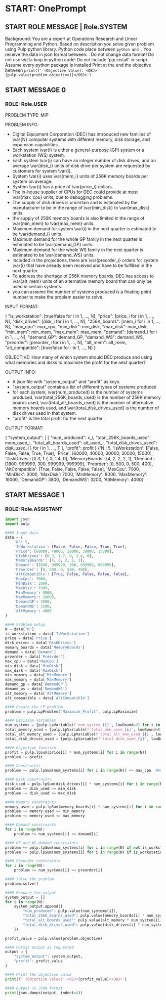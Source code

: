 # START: OnePrompt 
## START ROLE MESSAGE | Role.SYSTEM 
Background: You are a expert at Operations Research and Linear Programming and Python. Based on description you solve given problem using Pulp python library. Python code place between ```python and ```. You receive the data in json format between: <DATA></DATA>. Do not change data format! Do not use `while` loop in python code! Do not include 'pip install' in script. Assume every python package is installed Print at the end the objective between <OBJ></OBJ> `print(f' (Objective Value): <OBJ>{pulp.value(problem.objective)}</OBJ>')`  
## START MESSAGE 0 
### ROLE: Role.USER
<DESCRIPTION>
PROBLEM TYPE: MIP

PROBLEM INFO:

- Digital Equipment Corporation (DEC) has introduced new families of \var{N} computer systems with different memory, disk storage, and expansion capabilities.
- Each system \var{i} is either a general-purpose (GP) system or a workstation (WS) system.
- Each system \var{i} can have an integer number of disk drives, and on average \var{disk_i} units of disk drive per system are requested by customers for system \var{i}.
- System \var{i} uses \var{mem_i} units of 256K memory boards per system on average.
- System \var{i} has a price of \var{price_i} dollars.
- The in-house supplier of CPUs for DEC could provide at most \var{max_cpu} units, due to debugging problems.
- The supply of disk drives is uncertain and is estimated by the manufacturer to be in the range of \var{min_disk} to \var{max_disk} units.
- the supply of 256K memory boards is also limited in the range of \var{min_mem} to \var{max_mem} units.
- Maximum demand for system \var{i} in the next quarter is estimated to be \var{demand_i} units.
- Maximum demand for the whole GP family in the next quarter is estimated to be \var{demand_GP} units.
- Maximum demand for the whole WS family in the next quarter is estimated to be \var{demand_WS} units.
- Included in the projections, there are \var{preorder_i} orders for system \var{i} that have already been received and have to be fulfilled in the next quarter.
- To address the shortage of 256K memory boards, DEC has access to \var{alt_mem} units of an alternative memory board that can only be used in certain systems.
- you can assume the number of systems produced is a floating point number to make the problem easier to solve.

INPUT FORMAT:

{
    "is_workstation": [true/false for i in 1, ..., N],
    "price": [price_i for i in 1, ..., N],
    "disk_drives": [disk_i for i in 1, ..., N],
    "256K_boards": [mem_i for i in 1, ..., N],
    "max_cpu": max_cpu,
    "min_disk": min_disk,
    "max_disk": max_disk,
    "min_mem": min_mem,
    "max_mem": max_mem,
    "demand": [demand_i for i in 1, ..., N],
    "demand_GP": demand_GP,
    "demand_WS": demand_WS,
    "preorder": [preorder_i for i in 1, ..., N],
    "alt_mem": alt_mem,
    "alt_compatible": [true/false for i in 1, ..., N]
}



OBJECTIVE: How many of which system should DEC produce and using what memories and disks to maximize the profit for the next quarter?


OUTPUT INFO:
- A json file with "system_output" and "profit" as keys.
- "system_output" contains a list of different types of systems produced 
- for each system, \var{num_produced} is the number of systems produced, \var{total_256K_boards_used} is the number of 256K memory boards used, \var{total_alt_boards_used} is the number of alternative memory boards used, and \var{total_disk_drives_used} is the number of disk drives used in that system.
- "profit" is the total profit for the next quarter.

OUTPUT FORMAT:

{
    "system_output": [
        {
            "num_produced": x_i,
            "total_256K_boards_used": mem_used_i,
            "total_alt_boards_used": alt_used_i,
            "total_disk_drives_used": disk_used_i
        }
        for i in 1, ..., T
    ],
    "profit": profit
}
</DESCRIPTION>
<DATA>
{'N': 5, 'IsWorkstation': [False, False, False, True, True], 'Price': [60000, 40000, 30000, 30000, 15000], 'DiskDrives': [0.3, 1.7, 0, 1.4, 0], 'MemoryBoards': [4, 2, 2, 2, 1], 'Demand': [1800, 999999, 300, 999999, 999999], 'Preorder': [0, 500, 0, 500, 400], 'AltCompatible': [True, False, False, False, False], 'MaxCpu': 7000, 'MinDisk': 3000, 'MaxDisk': 7000, 'MinMemory': 8000, 'MaxMemory': 16000, 'DemandGP': 3800, 'DemandWS': 3200, 'AltMemory': 4000}</DATA>


## START MESSAGE 1 
### ROLE: Role.ASSISTANT
```python
import json
import pulp

#### Input data
data = {
    'N': 5,
    'IsWorkstation': [False, False, False, True, True],
    'Price': [60000, 40000, 30000, 30000, 15000],
    'DiskDrives': [0.3, 1.7, 0, 1.4, 0],
    'MemoryBoards': [4, 2, 2, 2, 1],
    'Demand': [1800, 999999, 300, 999999, 999999],
    'Preorder': [0, 500, 0, 500, 400],
    'AltCompatible': [True, False, False, False, False],
    'MaxCpu': 7000,
    'MinDisk': 3000,
    'MaxDisk': 7000,
    'MinMemory': 8000,
    'MaxMemory': 16000,
    'DemandGP': 3800,
    'DemandWS': 3200,
    'AltMemory': 4000
}

#### Problem setup
N = data['N']
is_workstation = data['IsWorkstation']
price = data['Price']
disk_drives = data['DiskDrives']
memory_boards = data['MemoryBoards']
demand = data['Demand']
preorder = data['Preorder']
max_cpu = data['MaxCpu']
min_disk = data['MinDisk']
max_disk = data['MaxDisk']
min_memory = data['MinMemory']
max_memory = data['MaxMemory']
demand_gp = data['DemandGP']
demand_ws = data['DemandWS']
alt_memory = data['AltMemory']
alt_compatible = data['AltCompatible']

#### Create the LP problem
problem = pulp.LpProblem("Maximize_Profit", pulp.LpMaximize)

#### Decision variables
num_systems = [pulp.LpVariable(f'num_system_{i}', lowBound=0) for i in range(N)]
total_memory_used = [pulp.LpVariable(f'total_mem_used_{i}', lowBound=0) for i in range(N)]
total_alt_memory_used = [pulp.LpVariable(f'total_alt_mem_used_{i}', lowBound=0) for i in range(N)]
total_disk_drives_used = [pulp.LpVariable(f'total_disk_used_{i}', lowBound=0) for i in range(N)]

#### Objective function
profit = pulp.lpSum(price[i] * num_systems[i] for i in range(N))
problem += profit

#### Constraints
problem += pulp.lpSum(num_systems[i] for i in range(N)) <= max_cpu  #### CPU constraint

#### Disk constraints
disk_used = pulp.lpSum(disk_drives[i] * num_systems[i] for i in range(N))
problem += disk_used >= min_disk
problem += disk_used <= max_disk

#### Memory constraints
memory_used = pulp.lpSum(memory_boards[i] * num_systems[i] for i in range(N))
problem += memory_used >= min_memory
problem += memory_used <= max_memory

#### Demand constraints
for i in range(N):
    problem += num_systems[i] <= demand[i]

#### GP and WS demand constraints
problem += pulp.lpSum(num_systems[i] for i in range(N) if not is_workstation[i]) <= demand_gp
problem += pulp.lpSum(num_systems[i] for i in range(N) if is_workstation[i]) <= demand_ws

#### Preorder constraints
for i in range(N):
    problem += num_systems[i] >= preorder[i]

#### Solve the problem
problem.solve()

#### Prepare the output
system_output = []
for i in range(N):
    system_output.append({
        "num_produced": pulp.value(num_systems[i]),
        "total_256K_boards_used": pulp.value(memory_boards[i] * num_systems[i]),
        "total_alt_boards_used": pulp.value(alt_memory * num_systems[i] if alt_compatible[i] else 0),
        "total_disk_drives_used": pulp.value(disk_drives[i] * num_systems[i])
    })

profit_value = pulp.value(problem.objective)

#### Format output as requested
output = {
    "system_output": system_output,
    "profit": profit_value
}

#### Print the objective value
print(f' (Objective Value): <OBJ>{profit_value}</OBJ>')

#### Output in JSON format
print(json.dumps(output, indent=4))
```

